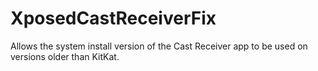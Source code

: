 XposedCastReceiverFix
=============

Allows the system install version of the Cast Receiver app to be used on versions older than KitKat.
